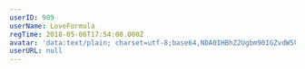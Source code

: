 ```yaml
---
userID: 989
userName: LoveFormula
regTime: 2018-05-06T17:54:00.000Z
avatar: 'data:text/plain; charset=utf-8;base64,NDA0IHBhZ2Ugbm90IGZvdW5kCg=='
userURL: null
---
```



